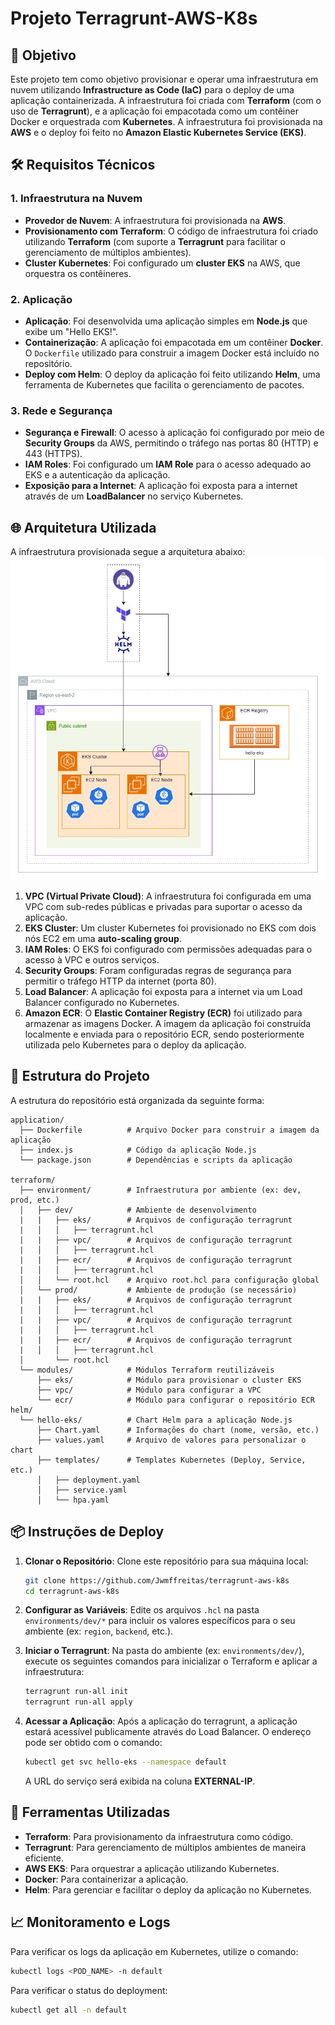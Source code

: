 
# Projeto Terragrunt-AWS-K8s

## 🚀 Objetivo

Este projeto tem como objetivo provisionar e operar uma infraestrutura em nuvem utilizando **Infrastructure as Code (IaC)** para o deploy de uma aplicação containerizada. A infraestrutura foi criada com **Terraform** (com o uso de **Terragrunt**), e a aplicação foi empacotada como um contêiner Docker e orquestrada com **Kubernetes**. A infraestrutura foi provisionada na **AWS** e o deploy foi feito no **Amazon Elastic Kubernetes Service (EKS)**.

## 🛠 Requisitos Técnicos

### 1. Infraestrutura na Nuvem

-   **Provedor de Nuvem**: A infraestrutura foi provisionada na **AWS**.
-   **Provisionamento com Terraform**: O código de infraestrutura foi criado utilizando **Terraform** (com suporte a **Terragrunt** para facilitar o gerenciamento de múltiplos ambientes).
-   **Cluster Kubernetes**: Foi configurado um **cluster EKS** na AWS, que orquestra os contêineres.

### 2. Aplicação

-   **Aplicação**: Foi desenvolvida uma aplicação simples em **Node.js** que exibe um "Hello EKS!".
-   **Containerização**: A aplicação foi empacotada em um contêiner **Docker**. O `Dockerfile` utilizado para construir a imagem Docker está incluído no repositório.
-   **Deploy com Helm**: O deploy da aplicação foi feito utilizando **Helm**, uma ferramenta de Kubernetes que facilita o gerenciamento de pacotes.

### 3. Rede e Segurança

-   **Segurança e Firewall**: O acesso à aplicação foi configurado por meio de **Security Groups** da AWS, permitindo o tráfego nas portas 80 (HTTP) e 443 (HTTPS).
-   **IAM Roles**: Foi configurado um **IAM Role** para o acesso adequado ao EKS e a autenticação da aplicação.
-   **Exposição para a Internet**: A aplicação foi exposta para a internet através de um **LoadBalancer** no serviço Kubernetes.

## 🌐 Arquitetura Utilizada

A infraestrutura provisionada segue a arquitetura abaixo:
![base da arquitetura do repositório](https://raw.githubusercontent.com/Jwmffreitas/terragrunt-aws-k8s/refs/heads/main/public/terragrunt-aws-k8s.jpg)

1.  **VPC (Virtual Private Cloud)**: A infraestrutura foi configurada em uma VPC com sub-redes públicas e privadas para suportar o acesso da aplicação.
2.  **EKS Cluster**: Um cluster Kubernetes foi provisionado no EKS com dois nós EC2 em uma **auto-scaling group**.
3.  **IAM Roles**: O EKS foi configurado com permissões adequadas para o acesso à VPC e outros serviços.
4.  **Security Groups**: Foram configuradas regras de segurança para permitir o tráfego HTTP da internet (porta 80).
5.  **Load Balancer**: A aplicação foi exposta para a internet via um Load Balancer configurado no Kubernetes.
6. **Amazon ECR**: O **Elastic Container Registry (ECR)** foi utilizado para armazenar as imagens Docker. A imagem da aplicação foi construída localmente e enviada para o repositório ECR, sendo posteriormente utilizada pelo Kubernetes para o deploy da aplicação.

## 📜 Estrutura do Projeto

A estrutura do repositório está organizada da seguinte forma:

```
application/
  ├── Dockerfile          # Arquivo Docker para construir a imagem da aplicação
  ├── index.js            # Código da aplicação Node.js
  └── package.json        # Dependências e scripts da aplicação

terraform/
  ├── environment/        # Infraestrutura por ambiente (ex: dev, prod, etc.)
  │   ├── dev/            # Ambiente de desenvolvimento
  |   |   ├── eks/        # Arquivos de configuração terragrunt      
  |   │   │   ├── terragrunt.hcl 
  |   |   ├── vpc/        # Arquivos de configuração terragrunt      
  |   │   │   ├── terragrunt.hcl 
  |   |   ├── ecr/        # Arquivos de configuração terragrunt      
  |   │   │   ├── terragrunt.hcl 
  │   │   └── root.hcl    # Arquivo root.hcl para configuração global
  │   └── prod/           # Ambiente de produção (se necessário)
  |   |   ├── eks/        # Arquivos de configuração terragrunt      
  |   │   │   ├── terragrunt.hcl 
  |   |   ├── vpc/        # Arquivos de configuração terragrunt      
  |   │   │   ├── terragrunt.hcl 
  |   |   ├── ecr/        # Arquivos de configuração terragrunt      
  |   │   │   ├── terragrunt.hcl 
  │       └── root.hcl
  └── modules/            # Módulos Terraform reutilizáveis
      ├── eks/            # Módulo para provisionar o cluster EKS
      ├── vpc/            # Módulo para configurar a VPC
      └── ecr/            # Módulo para configurar o repositório ECR
helm/
  └── hello-eks/          # Chart Helm para a aplicação Node.js
      ├── Chart.yaml      # Informações do chart (nome, versão, etc.)
      ├── values.yaml     # Arquivo de valores para personalizar o chart
      ├── templates/      # Templates Kubernetes (Deploy, Service, etc.)
      │   ├── deployment.yaml
      │   ├── service.yaml
      │   └── hpa.yaml
```

## 📦 Instruções de Deploy

1.  **Clonar o Repositório**: Clone este repositório para sua máquina local:
    
    ```bash
    git clone https://github.com/Jwmffreitas/terragrunt-aws-k8s
    cd terragrunt-aws-k8s    
    ```
    
2.  **Configurar as Variáveis**: Edite os arquivos `.hcl` na pasta `environments/dev/*` para incluir os valores específicos para o seu ambiente (ex: `region`, `backend`, etc.).
    
3.  **Iniciar o Terragrunt**: Na pasta do ambiente (ex: `environments/dev/`), execute os seguintes comandos para inicializar o Terraform e aplicar a infraestrutura:
    
    ```bash
    terragrunt run-all init
    terragrunt run-all apply    
    ```    
6.  **Acessar a Aplicação**: Após a aplicação do terragrunt, a aplicação estará acessível publicamente através do Load Balancer. O endereço pode ser obtido com o comando:
    
    ```bash
    kubectl get svc hello-eks --namespace default    
    ```
    
    A URL do serviço será exibida na coluna **EXTERNAL-IP**.
    

## 🔧 Ferramentas Utilizadas

-   **Terraform**: Para provisionamento da infraestrutura como código.
-   **Terragrunt**: Para gerenciamento de múltiplos ambientes de maneira eficiente.
-   **AWS EKS**: Para orquestrar a aplicação utilizando Kubernetes.
-   **Docker**: Para containerizar a aplicação.
-   **Helm**: Para gerenciar e facilitar o deploy da aplicação no Kubernetes.

## 📈 Monitoramento e Logs

Para verificar os logs da aplicação em Kubernetes, utilize o comando:

```bash
kubectl logs <POD_NAME> -n default
```

Para verificar o status do deployment:

```bash
kubectl get all -n default
```